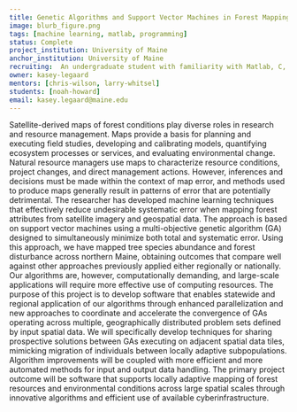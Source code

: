 ```yaml
---
title: Genetic Algorithms and Support Vector Machines in Forest Mapping
image: blurb_figure.png
tags: [machine learning, matlab, programming]
status: Complete
project_institution: University of Maine
anchor_institution: University of Maine
recruiting:  An undergraduate student with familiarity with Matlab, C, and High Performance Computing
owner: kasey-legaard
mentors: [chris-wilson, larry-whitsel]
students: [noah-howard]
email: kasey.legaard@maine.edu
---
```


Satellite-derived maps of forest conditions play diverse roles in research and resource management. Maps provide a basis for planning and executing field studies, developing and calibrating models, quantifying ecosystem processes or services, and evaluating environmental change. Natural resource managers use maps to characterize resource conditions, project changes, and direct management actions. However, inferences and decisions must be made within the context of map error, and methods used to produce maps generally result in patterns of error that are potentially detrimental. The researcher has developed machine learning techniques that effectively reduce undesirable systematic error when mapping forest attributes from satellite imagery and geospatial data. The approach is based on support vector machines using a multi-objective genetic algorithm (GA) designed to simultaneously minimize both total and systematic error. Using this approach, we have mapped tree species abundance and forest disturbance across northern Maine, obtaining outcomes that compare well against other approaches previously applied either regionally or nationally. Our algorithms are, however, computationally demanding, and large-scale applications will require more effective use of computing resources. The purpose of this project is to develop software that enables statewide and regional application of our algorithms through enhanced parallelization and new approaches to coordinate and accelerate the convergence of GAs operating across multiple, geographically distributed problem sets defined by input spatial data. We will specifically develop techniques for sharing prospective solutions between GAs executing on adjacent spatial data tiles, mimicking migration of individuals between locally adaptive subpopulations. Algorithm improvements will be coupled with more efficient and more automated methods for input and output data handling. The primary project outcome will be software that supports locally adaptive mapping of forest resources and environmental conditions across large spatial scales through innovative algorithms and efficient use of available cyberinfrastructure.

